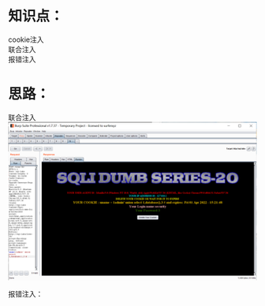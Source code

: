 # 知识点：
cookie注入<br />联合注入<br />报错注入

# 思路：
联合注入<br />![image.png](./images/20231017_2352402122.png)

报错注入：

